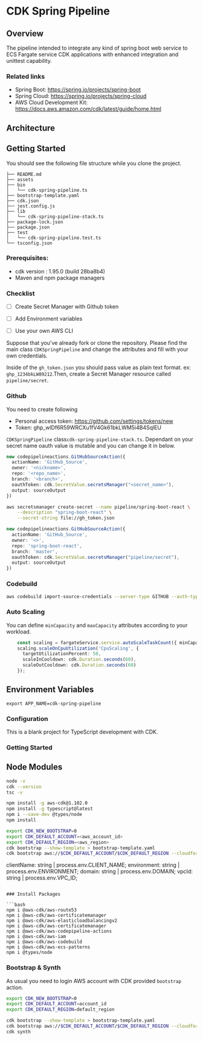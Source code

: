 # CDK Spring Pipeline

## Overview

The pipeline intended to integrate any kind of spring boot web service to ECS Fargate service 
CDK applications with enhanced integration and unittest capability.
### Related links
* Spring Boot: https://spring.io/projects/spring-boot
* Spring Cloud: https://spring.io/projects/spring-cloud
* AWS Cloud Development Kit: https://docs.aws.amazon.com/cdk/latest/guide/home.html

## Architecture







## Getting Started

You should see the following file structure while you clone the project.

```
├── README.md
├── assets
├── bin
│   └── cdk-spring-pipeline.ts
├── bootstrap-template.yaml
├── cdk.json
├── jest.config.js
├── lib
│   └── cdk-spring-pipeline-stack.ts
├── package-lock.json
├── package.json
├── test
│   └── cdk-spring-pipeline.test.ts
└── tsconfig.json

```

### Prerequisites:

- cdk version : 1.95.0 (build 28ba8b4)
- Maven and npm package managers

### Checklist

- [ ] Create Secret Manager with Github token
- [ ] Add Environment variables
- [ ] Use your own AWS CLI




Suppose that you've already fork or clone the repository. Please find the main class `CDKSpringPipeline` and change the attributes and fill with your own credentials.

Inside of the `gh_token.json` you should pass value as plain text format. ex: `ghp_1234bkLW89212`.Then, create a Secret Manager resource called `pipeline/secret`.
### Github

You need to create following
- Personal access token: https://github.com/settings/tokens/new
- Token: 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

`CDKSpringPipeline` class`cdk-spring-pipeline-stack.ts`. Dependant on your secret name oauth value is mutable and you can change it in below.
```typescript
new codepipelineactions.GitHubSourceAction({
  actionName: 'GitHub_Source',
  owner: '<nickname>',
  repo: '<repo_name>',
  branch: '<branch>',
  oauthToken: cdk.SecretValue.secretsManager("<secret_name>"),
  output: sourceOutput
})
```
```bash
aws secretsmanager create-secret --name pipeline/spring-boot-react \
    --description "spring-boot-react" \
    --secret-string file://gh_token.json
```

```typescript
new codepipelineactions.GitHubSourceAction({
  actionName: 'GitHub_Source',
  owner: '<>',
  repo: 'spring-boot-react',
  branch: 'master',
  oauthToken: cdk.SecretValue.secretsManager("pipeline/secret"),
  output: sourceOutput
})
```

### Codebuild

```bash
aws codebuild import-source-credentials --server-type GITHUB --auth-type PERSONAL_ACCESS_TOKEN --token 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
```


### Auto Scaling

You can define `minCapacity` and `maxCapacity` attributes according to your workload.

```typescript
    const scaling = fargateService.service.autoScaleTaskCount({ minCapacity:1, maxCapacity: 2 });
    scaling.scaleOnCpuUtilization('CpuScaling', {
      targetUtilizationPercent: 50,
      scaleInCooldown: cdk.Duration.seconds(60),
      scaleOutCooldown: cdk.Duration.seconds(60)
    });
```

## Environment Variables

```
export APP_NAME=cdk-spring-pipeline

```



### Configuration

This is a blank project for TypeScript development with CDK.

### Getting Started

## Node Modules

```bash
node -v
cdk --version
tsc -v
```


```bash
npm install -g aws-cdk@1.102.0
npm install -g typescript@latest
npm i --save-dev @types/node
npm install
```

```bash
export CDK_NEW_BOOTSTRAP=0
export CDK_DEFAULT_ACCOUNT=<aws_account_id>
export CDK_DEFAULT_REGION=<aws_region>
cdk bootstrap --show-template > bootstrap-template.yaml 
cdk bootstrap aws://$CDK_DEFAULT_ACCOUNT/$CDK_DEFAULT_REGION --cloudformation-execution-policies arn:aws:iam::aws:policy/AdministratorAccess --template bootstrap-template.yaml
```
clientName: string | process.env.CLIENT_NAME;
environment: string | process.env.ENVIRONMENT;
domain: string | process.env.DOMAIN;
vpcId: string | process.env.VPC_ID;

```

### Install Packages

```bash
npm i @aws-cdk/aws-route53
npm i @aws-cdk/aws-certificatemanager
npm i @aws-cdk/aws-elasticloadbalancingv2
npm i @aws-cdk/aws-certificatemanager
npm i @aws-cdk/aws-codepipeline-actions
npm i @aws-cdk/aws-iam
npm i @aws-cdk/aws-codebuild
npm i @aws-cdk/aws-ecs-patterns
npm i @types/node
```

### Bootstrap & Synth

As usual you need to login AWS account with CDK provided `bootstrap` action.
```bash
export CDK_NEW_BOOTSTRAP=0
export CDK_DEFAULT_ACCOUNT=account_id
export CDK_DEFAULT_REGION=default_region
```
```bash
cdk bootstrap --show-template > bootstrap-template.yaml 
cdk bootstrap aws://$CDK_DEFAULT_ACCOUNT/$CDK_DEFAULT_REGION --cloudformation-execution-policies arn:aws:iam::aws:policy/AdministratorAccess --template bootstrap-template.yaml
cdk synth 
```
